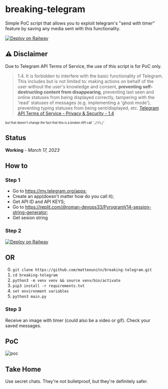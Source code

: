 # breaking-telegram
Simple PoC script that allows you to exploit telegram's "send with timer" feature by saving any media sent with this functionality.

[![Deploy on Railway](https://railway.app/button.svg)](https://railway.app/template/ie5IbV)

## ⚠️ Disclaimer

Due to Telegram API Terms of Service, the use of this script is for PoC only.
> 1.4. It is forbidden to interfere with the basic functionality of Telegram. This includes but is not limited to: making actions on behalf of the user without the user's knowledge and consent, **preventing self-destructing content from disappearing**, preventing last seen and online statuses from being displayed correctly, tampering with the 'read' statuses of messages (e.g. implementing a 'ghost mode'), preventing typing statuses from being sent/displayed, etc.
[Telegram API Terms of Service -  Privacy & Security - 1.4](https://core.telegram.org/api/terms#1-privacy--security)

<sub><sup>but that doesn't change the fact that this is a broken API call ¯\_(ツ)_/¯ </sup></sub>

## Status

**Working** - _March 17, 2023_


## How to
### Step 1

- Go to https://my.telegram.org/apps;
- Create an app(doesn't matter how do you call it);
- Get API ID and API KEYS;
- Go to <https://replit.com/@roman-devops33/PyrogramV14-session-string-generator>;
- Get sesion string

### Step 2

[![Deploy on Railway](https://railway.app/button.svg)](https://railway.app/template/ie5IbV)

## OR

0. `git clone https://github.com/matteounitn/breaking-telegram.git`
1. `cd breaking-telegram`
2. `python3 -m venv venv && source venv/bin/activate`
3. `pip3 install -r requirements.txt`
4. `set environment variables`
5. `python3 main.py`

### Step 3

Receive an image with timer (could also be a video or gif).
Check your saved messages.

## PoC

<img src="poc.gif" alt="poc" style="max-width:300px" />

## Take Home

Use secret chats. 
They're not bulletproof, but they're definitely safer.
